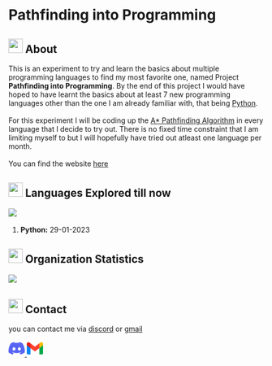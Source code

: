 # Pathfinding into Programming

## <img src="https://cdn3.emoji.gg/emojis/2112_wave_animated.gif" width="28px" height="28px"> About 
This is an experiment to try and learn the basics about multiple 
programming languages to find my most favorite one, named Project 
<strong>Pathfinding into Programming</strong>. By the end of this 
project I would have hoped to have learnt the basics about at least 
7 new programming languages other than the one I am already familiar 
with, that being <a class='underline' href='https://en.wikipedia.org/wiki/Python_(programming_language)'>Python</a>.
<br><br>
For this experiment I will be coding up the <a class='underline' 
href='https://en.wikipedia.org/wiki/A*_search_algorithm'>A* 
Pathfinding Algorithm</a> in every language that I decide to try
out. There is no fixed time constraint that I am limiting myself 
to but I will hopefully have tried out atleast one language per month.
<br><br>
You can find the website <a class='underline' 
href='pathfinding-into-programming.github.io/'>
here</a>

## <img src="https://cdn3.emoji.gg/emojis/7809-pepe-noted.gif" width="28x" height="28px"> Languages Explored till now

<a href= "https://en.wikipedia.org/wiki/Python_(programming_language)"><img src= "https://img.shields.io/badge/python-1a212e?style=for-the-badge&logo=python&logoColor=white"></a>

1. **Python:** 29-01-2023

## <img src="https://cdn3.emoji.gg/emojis/9230-stats.png" width="28px" height="28px"> Organization Statistics 

![](https://komarev.com/ghpvc/?username=Pathfinding-into-Programming&color=1a212e&style=flat&label=profile+views)

## <img src="https://cdn3.emoji.gg/emojis/1292-person-talking.png" width="28px" height="28px"> Contact

you can contact me via [discord](https://discordapp.com/users/593036316980019220) or [gmail](mailto:rev.toady.py@gmail.com)

<a href="https://discordapp.com/users/593036316980019220">
<img src="profile/assets/discord.png" 
    alt= "discord" style="
    width: 32px;
    display: inline-block;
    margin-left: auto;
    margin-right: auto;"
    class="fab fa-discord fa-lg">
</a>
<a href="mailto:rev.toady.py@gmail.com">
    <img src="profile/assets/gmail.png" 
    alt= "gmail" style="
    width: 32px;
    display: inline-block;
    margin-left: auto;
    margin-right: auto;"
    class="fab fa-google fa-lg">
</a>
